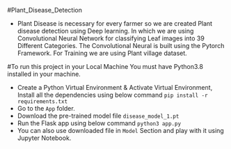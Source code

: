 ﻿#Plant_Disease_Detection
* Plant Disease is necessary for every farmer so we are created Plant disease detection using Deep learning. In which we are using Convolutional Neural Network for classifying Leaf images into 39 Different Categories. The Convolutional Neural is built using the Pytorch Framework. For Training we are using Plant village dataset.

#To run this project in your Local Machine You must have Python3.8 installed in your machine.
* Create a Python Virtual Environment & Activate Virtual Environment, Install all the dependencies using below command
    `pip install -r requirements.txt`
* Go to the `App` folder.
* Download the pre-trained model file `disease_model_1.pt`
* Run the Flask app using below command `python3 app.py`
* You can also use downloaded file in `Model` Section and play with it using Jupyter Notebook.

#